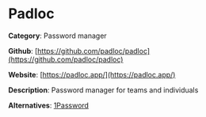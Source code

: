 
# Padloc

**Category**: Password manager

**Github**: [https://github.com/padloc/padloc](https://github.com/padloc/padloc)

**Website**: [https://padloc.app/](https://padloc.app/)

**Description**:
Password manager for teams and individuals

**Alternatives**: [1Password](https://1password.com/)
